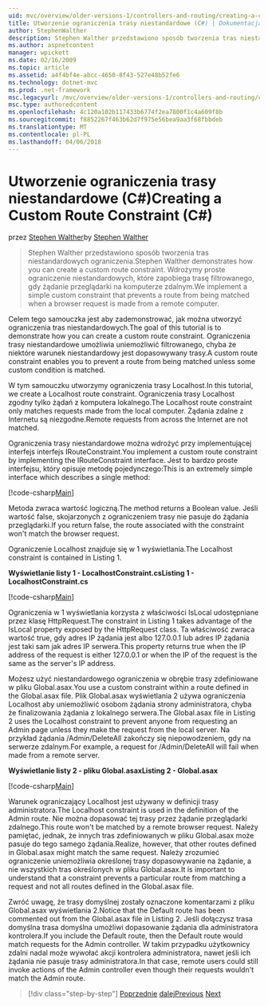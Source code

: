```yaml
---
uid: mvc/overview/older-versions-1/controllers-and-routing/creating-a-custom-route-constraint-cs
title: Utworzenie ograniczenia trasy niestandardowe (C#) | Dokumentacja firmy Microsoft
author: StephenWalther
description: Stephen Walther przedstawiono sposób tworzenia tras niestandardowych ograniczenia. Możemy wdrożyć prosty ograniczenie niestandardowych, które zapobiega trasę dopasowywane w...
ms.author: aspnetcontent
manager: wpickett
ms.date: 02/16/2009
ms.topic: article
ms.assetid: a4f4bf4e-abcc-4650-8f43-527e48b52fe6
ms.technology: dotnet-mvc
ms.prod: .net-framework
msc.legacyurl: /mvc/overview/older-versions-1/controllers-and-routing/creating-a-custom-route-constraint-cs
msc.type: authoredcontent
ms.openlocfilehash: 4c120a102b117433b6774f2ea7800f1c4a609f8b
ms.sourcegitcommit: f8852267f463b62d7f975e56bea9aa3f68fbbdeb
ms.translationtype: MT
ms.contentlocale: pl-PL
ms.lasthandoff: 04/06/2018
---
```

<a name="creating-a-custom-route-constraint-c"></a><span data-ttu-id="60b8d-104">Utworzenie ograniczenia trasy niestandardowe (C#)</span><span class="sxs-lookup"><span data-stu-id="60b8d-104">Creating a Custom Route Constraint (C#)</span></span>
====================
<span data-ttu-id="60b8d-105">przez [Stephen Walther](https://github.com/StephenWalther)</span><span class="sxs-lookup"><span data-stu-id="60b8d-105">by [Stephen Walther](https://github.com/StephenWalther)</span></span>

> <span data-ttu-id="60b8d-106">Stephen Walther przedstawiono sposób tworzenia tras niestandardowych ograniczenia.</span><span class="sxs-lookup"><span data-stu-id="60b8d-106">Stephen Walther demonstrates how you can create a custom route constraint.</span></span> <span data-ttu-id="60b8d-107">Wdrożymy proste ograniczenie niestandardowych, które zapobiega trasę filtrowanego, gdy żądanie przeglądarki na komputerze zdalnym.</span><span class="sxs-lookup"><span data-stu-id="60b8d-107">We implement a simple custom constraint that prevents a route from being matched when a browser request is made from a remote computer.</span></span>


<span data-ttu-id="60b8d-108">Celem tego samouczka jest aby zademonstrować, jak można utworzyć ograniczenia tras niestandardowych.</span><span class="sxs-lookup"><span data-stu-id="60b8d-108">The goal of this tutorial is to demonstrate how you can create a custom route constraint.</span></span> <span data-ttu-id="60b8d-109">Ograniczenia trasy niestandardowe umożliwia uniemożliwić filtrowanego, chyba że niektóre warunek niestandardowy jest dopasowywany trasy.</span><span class="sxs-lookup"><span data-stu-id="60b8d-109">A custom route constraint enables you to prevent a route from being matched unless some custom condition is matched.</span></span>

<span data-ttu-id="60b8d-110">W tym samouczku utworzymy ograniczenia trasy Localhost.</span><span class="sxs-lookup"><span data-stu-id="60b8d-110">In this tutorial, we create a Localhost route constraint.</span></span> <span data-ttu-id="60b8d-111">Ograniczenia trasy Localhost zgodny tylko żądań z komputera lokalnego.</span><span class="sxs-lookup"><span data-stu-id="60b8d-111">The Localhost route constraint only matches requests made from the local computer.</span></span> <span data-ttu-id="60b8d-112">Żądania zdalne z Internetu są niezgodne.</span><span class="sxs-lookup"><span data-stu-id="60b8d-112">Remote requests from across the Internet are not matched.</span></span>

<span data-ttu-id="60b8d-113">Ograniczenia trasy niestandardowe można wdrożyć przy implementującej interfejs interfejs IRouteConstraint.</span><span class="sxs-lookup"><span data-stu-id="60b8d-113">You implement a custom route constraint by implementing the IRouteConstraint interface.</span></span> <span data-ttu-id="60b8d-114">Jest to bardzo proste interfejsu, który opisuje metodę pojedynczego:</span><span class="sxs-lookup"><span data-stu-id="60b8d-114">This is an extremely simple interface which describes a single method:</span></span>

[!code-csharp[Main](creating-a-custom-route-constraint-cs/samples/sample1.cs)]

<span data-ttu-id="60b8d-115">Metoda zwraca wartość logiczną.</span><span class="sxs-lookup"><span data-stu-id="60b8d-115">The method returns a Boolean value.</span></span> <span data-ttu-id="60b8d-116">Jeśli wartość false, skojarzonych z ograniczeniem trasy nie pasuje do żądania przeglądarki.</span><span class="sxs-lookup"><span data-stu-id="60b8d-116">If you return false, the route associated with the constraint won't match the browser request.</span></span>

<span data-ttu-id="60b8d-117">Ograniczenie Localhost znajduje się w 1 wyświetlania.</span><span class="sxs-lookup"><span data-stu-id="60b8d-117">The Localhost constraint is contained in Listing 1.</span></span>

<span data-ttu-id="60b8d-118">**Wyświetlanie listy 1 - LocalhostConstraint.cs**</span><span class="sxs-lookup"><span data-stu-id="60b8d-118">**Listing 1 - LocalhostConstraint.cs**</span></span>

[!code-csharp[Main](creating-a-custom-route-constraint-cs/samples/sample2.cs)]

<span data-ttu-id="60b8d-119">Ograniczenia w 1 wyświetlania korzysta z właściwości IsLocal udostępniane przez klasę HttpRequest.</span><span class="sxs-lookup"><span data-stu-id="60b8d-119">The constraint in Listing 1 takes advantage of the IsLocal property exposed by the HttpRequest class.</span></span> <span data-ttu-id="60b8d-120">Ta właściwość zwraca wartość true, gdy adres IP żądania jest albo 127.0.0.1 lub adres IP żądania jest taki sam jak adres IP serwera.</span><span class="sxs-lookup"><span data-stu-id="60b8d-120">This property returns true when the IP address of the request is either 127.0.0.1 or when the IP of the request is the same as the server's IP address.</span></span>

<span data-ttu-id="60b8d-121">Możesz użyć niestandardowego ograniczenia w obrębie trasy zdefiniowane w pliku Global.asax.</span><span class="sxs-lookup"><span data-stu-id="60b8d-121">You use a custom constraint within a route defined in the Global.asax file.</span></span> <span data-ttu-id="60b8d-122">Plik Global.asax wyświetlania 2 używa ograniczenia Localhost aby uniemożliwić osobom żądania strony administratora, chyba że finalizowania żądania z lokalnego serwera.</span><span class="sxs-lookup"><span data-stu-id="60b8d-122">The Global.asax file in Listing 2 uses the Localhost constraint to prevent anyone from requesting an Admin page unless they make the request from the local server.</span></span> <span data-ttu-id="60b8d-123">Na przykład żądania /Admin/DeleteAll zakończy się niepowodzeniem, gdy na serwerze zdalnym.</span><span class="sxs-lookup"><span data-stu-id="60b8d-123">For example, a request for /Admin/DeleteAll will fail when made from a remote server.</span></span>

<span data-ttu-id="60b8d-124">**Wyświetlanie listy 2 - pliku Global.asax**</span><span class="sxs-lookup"><span data-stu-id="60b8d-124">**Listing 2 - Global.asax**</span></span>

[!code-csharp[Main](creating-a-custom-route-constraint-cs/samples/sample3.cs)]

<span data-ttu-id="60b8d-125">Warunek ograniczający Localhost jest używany w definicji trasy administratora.</span><span class="sxs-lookup"><span data-stu-id="60b8d-125">The Localhost constraint is used in the definition of the Admin route.</span></span> <span data-ttu-id="60b8d-126">Nie można dopasować tej trasy przez żądanie przeglądarki zdalnego.</span><span class="sxs-lookup"><span data-stu-id="60b8d-126">This route won't be matched by a remote browser request.</span></span> <span data-ttu-id="60b8d-127">Należy pamiętać, jednak, że innych tras zdefiniowanych w pliku Global.asax może pasuje do tego samego żądania.</span><span class="sxs-lookup"><span data-stu-id="60b8d-127">Realize, however, that other routes defined in Global.asax might match the same request.</span></span> <span data-ttu-id="60b8d-128">Należy zrozumieć ograniczenie uniemożliwia określonej trasy dopasowywanie na żądanie, a nie wszystkich tras określonych w pliku Global.asax.</span><span class="sxs-lookup"><span data-stu-id="60b8d-128">It is important to understand that a constraint prevents a particular route from matching a request and not all routes defined in the Global.asax file.</span></span>

<span data-ttu-id="60b8d-129">Zwróć uwagę, że trasy domyślnej zostały oznaczone komentarzami z pliku Global.asax wyświetlania 2.</span><span class="sxs-lookup"><span data-stu-id="60b8d-129">Notice that the Default route has been commented out from the Global.asax file in Listing 2.</span></span> <span data-ttu-id="60b8d-130">Jeśli dołączysz trasa domyślna trasa domyślna umożliwi dopasowanie żądania dla administratora kontrolera.</span><span class="sxs-lookup"><span data-stu-id="60b8d-130">If you include the Default route, then the Default route would match requests for the Admin controller.</span></span> <span data-ttu-id="60b8d-131">W takim przypadku użytkownicy zdalni nadal może wywołać akcji kontrolera administratora, nawet jeśli ich żądania nie pasuje trasy administratora.</span><span class="sxs-lookup"><span data-stu-id="60b8d-131">In that case, remote users could still invoke actions of the Admin controller even though their requests wouldn't match the Admin route.</span></span>

> [!div class="step-by-step"]
> <span data-ttu-id="60b8d-132">[Poprzednie](creating-a-route-constraint-cs.md)
> [dalej](asp-net-mvc-controller-overview-vb.md)</span><span class="sxs-lookup"><span data-stu-id="60b8d-132">[Previous](creating-a-route-constraint-cs.md)
[Next](asp-net-mvc-controller-overview-vb.md)</span></span>
